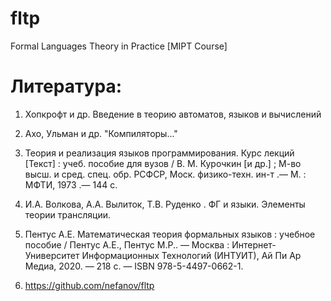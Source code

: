 # fltp
Formal Languages Theory in Practice [MIPT Course]

# Литература:

1) Хопкрофт и др. Введение в теорию автоматов, языков и вычислений

2) Ахо, Ульман и др. "Компиляторы..."

3) Теория и реализация языков программирования. Курс лекций [Текст] : учеб. пособие для вузов / В. М. Курочкин [и др.] ; М-во высш. и сред. спец. обр. РСФСР, Моск. физико-техн. ин-т .— М. : МФТИ, 1973 .— 144 с.

4) И.А. Волкова, А.А. Вылиток, Т.В. Руденко . ФГ и языки. Элементы теории трансляции.

5) Пентус А.Е. Математическая теория формальных языков : учебное пособие / Пентус А.Е., Пентус М.Р.. — Москва : Интернет-Университет Информационных Технологий (ИНТУИТ), Ай Пи Ар Медиа, 2020. — 218 c. — ISBN 978-5-4497-0662-1.

6) https://github.com/nefanov/fltp
